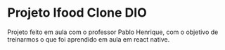 # Projeto Ifood Clone DIO

Projeto feito em aula com o professor Pablo Henrique, com o objetivo de treinarmos o que foi aprendido em aula em react native.